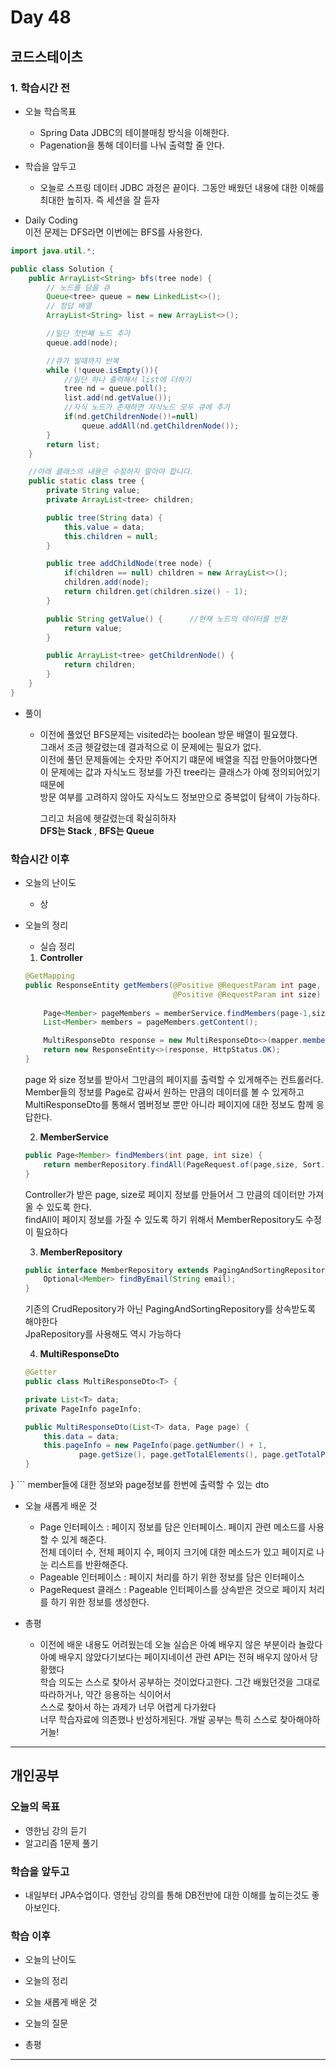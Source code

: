 # Day 48

## 코드스테이츠

### 1. 학습시간 전
* 오늘 학습목표

    - Spring Data JDBC의 테이블매칭 방식을 이해한다.  
    - Pagenation을 통해 데이터를 나눠 출력할 줄 안다.

* 학습을 앞두고

    - 오늘로 스프링 데이터 JDBC 과정은 끝이다. 그동안 배웠던 내용에 대한 이해를 최대한 높히자. 즉 세션을 잘 듣자  
    
* Daily Coding  
이전 문제는 DFS라면 이번에는 BFS를 사용한다.
```java
import java.util.*;

public class Solution {
    public ArrayList<String> bfs(tree node) {
        // 노드를 담을 큐
        Queue<tree> queue = new LinkedList<>();
        // 정답 배열
        ArrayList<String> list = new ArrayList<>();

        //일단 첫번째 노드 추가
        queue.add(node);

        //큐가 빌때까지 반복
        while (!queue.isEmpty()){
            //일단 하나 출력해서 list에 더하기
            tree nd = queue.poll();
            list.add(nd.getValue());
            //자식 노드가 존재하면 자식노드 모두 큐에 추가
            if(nd.getChildrenNode()!=null)
                queue.addAll(nd.getChildrenNode());
        }
        return list;
    }

    //아래 클래스의 내용은 수정하지 말아야 합니다.
    public static class tree {
        private String value;
        private ArrayList<tree> children;

        public tree(String data) {
            this.value = data;
            this.children = null;
        }

        public tree addChildNode(tree node) {
            if(children == null) children = new ArrayList<>();
            children.add(node);
            return children.get(children.size() - 1);
        }

        public String getValue() {      //현재 노드의 데이터를 반환
            return value;
        }

        public ArrayList<tree> getChildrenNode() {
            return children;
        }
    }
}

```  
* 풀이  
    - 이전에 풀었던 BFS문제는 visited라는 boolean 방문 배열이 필요했다.  
    그래서 조금 헷갈렸는데 결과적으로 이 문제에는 필요가 없다.  
    이전에 풀던 문제들에는 숫자만 주어지기 떄문에 배열을 직접 만들어야했다면  
    이 문제에는 값과 자식노드 정보를 가진 tree라는 클래스가 아예 정의되어있기 때문에  
    방문 여부를 고려하지 않아도 자식노드 정보만으로 중복없이 탐색이 가능하다.  
       
        그리고 처음에 헷갈렸는데 확실히하자  
        **DFS는 Stack** ,  **BFS는 Queue**
      

### 학습시간 이후
* 오늘의 난이도

    - 상
* 오늘의 정리

    - 실습 정리  
    
    1. **Controller**
    ```java
    @GetMapping
    public ResponseEntity getMembers(@Positive @RequestParam int page,
                                     @Positive @RequestParam int size) {
        
        Page<Member> pageMembers = memberService.findMembers(page-1,size);
        List<Member> members = pageMembers.getContent();

        MultiResponseDto response = new MultiResponseDto<>(mapper.membersToMemberResponseDtos(members),pageMembers);
        return new ResponseEntity<>(response, HttpStatus.OK);
    }
    ```
    page 와 size 정보를 받아서 그만큼의 페이지를 출력할 수 있게해주는 컨트롤러다.  
    Member들의 정보를 Page로 감싸서 원하는 만큼의 데이터를 볼 수 있게하고  
    MultiResponseDto를 통해서 멤버정보 뿐만 아니라 페이지에 대한 정보도 함께 응답한다.  
    
    2. **MemberService**
    ```java
    public Page<Member> findMembers(int page, int size) {
        return memberRepository.findAll(PageRequest.of(page,size, Sort.by("memberId").descending()));
    }
    ```
    Controller가 받은 page, size로 페이지 정보를 만들어서 그 만큼의 데이터만 가져올 수 있도록 한다.  
    findAll이 페이지 정보를 가질 수 있도록 하기 위해서 MemberRepository도 수정이 필요하다  

    3. **MemberRepository**
    ```java
    public interface MemberRepository extends PagingAndSortingRepository<Member, Long> {
        Optional<Member> findByEmail(String email);
    }
    ```
    기존의 CrudRepository가 아닌 PagingAndSortingRepository를 상속받도록 해야한다  
    JpaRepository를 사용해도 역시 가능하다  

    4. **MultiResponseDto**  
    ```java
    @Getter
    public class MultiResponseDto<T> {

    private List<T> data;
    private PageInfo pageInfo;

    public MultiResponseDto(List<T> data, Page page) {
        this.data = data;
        this.pageInfo = new PageInfo(page.getNumber() + 1,
                page.getSize(), page.getTotalElements(), page.getTotalPages());
    }
}
    ```
    member들에 대한 정보와 page정보를 한번에 출력할 수 있는 dto

* 오늘 새롭게 배운 것

     - Page 인터페이스 : 페이지 정보를 담은 인터페이스. 페이지 관련 메소드를 사용할 수 있게 해준다.  
    전체 데이터 수, 전체 페이지 수, 페이지 크기에 대한 메소드가 있고 페이지로 나눈 리스트를 반환해준다.  
    - Pageable 인터페이스 : 페이지 처리를 하기 위한 정보를 담은 인터페이스  
    - PageRequest 클래스 : Pageable 인터페이스를 상속받은 것으로 페이지 처리를 하기 위한 정보를 생성한다.  
    

* 총평 

    - 이전에 배운 내용도 어려웠는데 오늘 실습은 아예 배우지 않은 부분이라 놀랐다  
    아예 배우지 않았다기보다는 페이지네이션 관련 API는 전혀 배우지 않아서 당황했다  
    학습 의도는 스스로 찾아서 공부하는 것이었다고한다. 그간 배웠던것을 그대로 따라하거나, 약간 응용하는 식이어서  
    스스로 찾아서 하는 과제가 너무 어렵게 다가왔다  
    너무 학습자료에 의존했나 반성하게된다. 개발 공부는 특히 스스로 찾아해야하거늘!  
    
---
## 개인공부  

### 오늘의 목표
- 영한님 강의 듣기  
- 알고리즘 1문제 풀기

### 학습을 앞두고

- 내일부터 JPA수업이다. 영한님 강의를 통해 DB전반에 대한 이해를 높히는것도 좋아보인다.

### 학습 이후
* 오늘의 난이도


* 오늘의 정리


* 오늘 새롭게 배운 것

    
* 오늘의 질문


* 총평

---